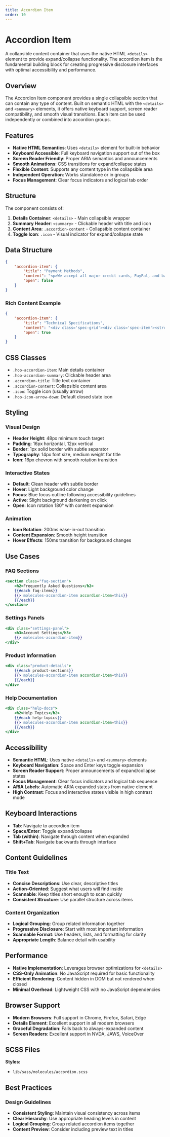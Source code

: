 ```yaml
---
title: Accordion Item
order: 10
---
```


# Accordion Item

A collapsible content container that uses the native HTML `<details>` element to provide expand/collapse functionality. The accordion item is the fundamental building block for creating progressive disclosure interfaces with optimal accessibility and performance.

## Overview

The Accordion Item component provides a single collapsible section that can contain any type of content. Built on semantic HTML with the `<details>` and `<summary>` elements, it offers native keyboard support, screen reader compatibility, and smooth visual transitions. Each item can be used independently or combined into accordion groups.

## Features

- **Native HTML Semantics**: Uses `<details>` element for built-in behavior
- **Keyboard Accessible**: Full keyboard navigation support out of the box
- **Screen Reader Friendly**: Proper ARIA semantics and announcements
- **Smooth Animations**: CSS transitions for expand/collapse states
- **Flexible Content**: Supports any content type in the collapsible area
- **Independent Operation**: Works standalone or in groups
- **Focus Management**: Clear focus indicators and logical tab order

## Structure

The component consists of:
1. **Details Container**: `<details>` - Main collapsible wrapper
2. **Summary Header**: `<summary>` - Clickable header with title and icon
3. **Content Area**: `.accordion-content` - Collapsible content container
4. **Toggle Icon**: `.icon` - Visual indicator for expand/collapse state

## Data Structure

```json
{
    "accordion-item": {
        "title": "Payment Methods",
        "content": "<p>We accept all major credit cards, PayPal, and bank transfers.</p>",
        "open": false
    }
}
```

### Rich Content Example

```json
{
    "accordion-item": {
        "title": "Technical Specifications",
        "content": "<div class='spec-grid'><div class='spec-item'><strong>Storage:</strong> 256GB SSD</div><div class='spec-item'><strong>Memory:</strong> 16GB RAM</div></div>",
        "open": true
    }
}
```

## CSS Classes

- `.hoo-accordion-item`: Main details container
- `.hoo-accordion-summary`: Clickable header area
- `.accordion-title`: Title text container
- `.accordion-content`: Collapsible content area
- `.icon`: Toggle icon (usually arrow)
- `.hoo-icon-arrow-down`: Default closed state icon

## Styling

### Visual Design
- **Header Height**: 48px minimum touch target
- **Padding**: 16px horizontal, 12px vertical
- **Border**: 1px solid border with subtle separator
- **Typography**: 14px font size, medium weight for title
- **Icon**: 16px chevron with smooth rotation transition

### Interactive States
- **Default**: Clean header with subtle border
- **Hover**: Light background color change
- **Focus**: Blue focus outline following accessibility guidelines
- **Active**: Slight background darkening on click
- **Open**: Icon rotation 180° with content expansion

### Animation
- **Icon Rotation**: 200ms ease-in-out transition
- **Content Expansion**: Smooth height transition
- **Hover Effects**: 150ms transition for background changes

## Use Cases

### FAQ Sections
```handlebars
<section class="faq-section">
    <h2>Frequently Asked Questions</h2>
    {{#each faq-items}}
    {{> molecules-accordion-item accordion-item=this}}
    {{/each}}
</section>
```

### Settings Panels
```handlebars
<div class="settings-panel">
    <h3>Account Settings</h3>
    {{> molecules-accordion-item}}
</div>
```

### Product Information
```handlebars
<div class="product-details">
    {{#each product-sections}}
    {{> molecules-accordion-item accordion-item=this}}
    {{/each}}
</div>
```

### Help Documentation
```handlebars
<div class="help-docs">
    <h2>Help Topics</h2>
    {{#each help-topics}}
    {{> molecules-accordion-item accordion-item=this}}
    {{/each}}
</div>
```

## Accessibility

- **Semantic HTML**: Uses native `<details>` and `<summary>` elements
- **Keyboard Navigation**: Space and Enter keys toggle expansion
- **Screen Reader Support**: Proper announcements of expand/collapse states
- **Focus Management**: Clear focus indicators and logical tab sequence
- **ARIA Labels**: Automatic ARIA expanded states from native element
- **High Contrast**: Focus and interactive states visible in high contrast mode

## Keyboard Interactions

- **Tab**: Navigate to accordion item
- **Space/Enter**: Toggle expand/collapse
- **Tab (within)**: Navigate through content when expanded
- **Shift+Tab**: Navigate backwards through interface

## Content Guidelines

### Title Text
- **Concise Descriptions**: Use clear, descriptive titles
- **Action-Oriented**: Suggest what users will find inside
- **Scannable**: Keep titles short enough to scan quickly
- **Consistent Structure**: Use parallel structure across items

### Content Organization
- **Logical Grouping**: Group related information together
- **Progressive Disclosure**: Start with most important information
- **Scannable Format**: Use headers, lists, and formatting for clarity
- **Appropriate Length**: Balance detail with usability

## Performance

- **Native Implementation**: Leverages browser optimizations for `<details>`
- **CSS-Only Animation**: No JavaScript required for basic functionality
- **Efficient Rendering**: Content hidden in DOM but not rendered when closed
- **Minimal Overhead**: Lightweight CSS with no JavaScript dependencies

## Browser Support

- **Modern Browsers**: Full support in Chrome, Firefox, Safari, Edge
- **Details Element**: Excellent support in all modern browsers
- **Graceful Degradation**: Falls back to always-expanded content
- **Screen Readers**: Excellent support in NVDA, JAWS, VoiceOver

## SCSS Files

**Styles:**
- `lib/sass/molecules/accordion.scss`

## Best Practices

### Design Guidelines
- **Consistent Styling**: Maintain visual consistency across items
- **Clear Hierarchy**: Use appropriate heading levels in content
- **Logical Grouping**: Group related accordion items together
- **Content Preview**: Consider including preview text in titles
